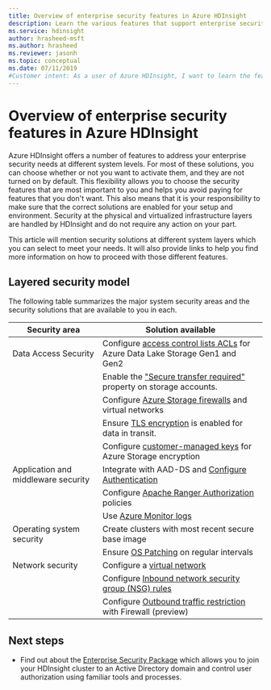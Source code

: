 ```yaml
---
title: Overview of enterprise security features in Azure HDInsight
description: Learn the various features that support enterprise security in Azure HDInsight.
ms.service: hdinsight
author: hrasheed-msft
ms.author: hrasheed
ms.reviewer: jasonh
ms.topic: conceptual
ms.date: 07/11/2019
#Customer intent: As a user of Azure HDInsight, I want to learn the features that Azure HDInsight offers to ensure security at various system layers.
---
```


# Overview of enterprise security features in Azure HDInsight

Azure HDInsight offers a number of features to address your enterprise security needs at different system levels. For most of these solutions, you can choose whether or not you want to activate them, and they are not turned on by default. This flexibility allows you to choose the security features that are most important to you and helps you avoid paying for features that you don't want. This also means that it is your responsibility to make sure that the correct solutions are enabled for your setup and environment. Security at the physical and virtualized infrastructure layers are handled by HDInsight and do not require any action on your part.

This article will mention security solutions at different system layers which you can select to meet your needs. It will also provide links to help you find more information on how to proceed with those different features.

## Layered security model

The following table summarizes the major system security areas and the security solutions that are available to you in each.

| Security area | Solution available |
|---|---|
| Data Access Security | Configure [access control lists ACLs](../../storage/blobs/data-lake-storage-access-control.md) for Azure Data Lake Storage Gen1 and Gen2  |
|  | Enable the ["Secure transfer required"](../../storage/common/storage-require-secure-transfer.md) property on storage accounts. |
|  | Configure [Azure Storage firewalls](../../storage/common/storage-network-security.md) and virtual networks |
|  | Ensure [TLS encryption](../../storage/common/storage-security-tls.md) is enabled for data in transit. |
|  | Configure [customer-managed keys](../../storage/common/storage-encryption-keys-portal.md) for Azure Storage encryption |
| Application and middleware security | Integrate with AAD-DS and [Configure Authentication](apache-domain-joined-configure-using-azure-adds.md) |
|  | Configure [Apache Ranger Authorization](apache-domain-joined-run-hive.md) policies |
|  | Use [Azure Monitor logs](../hdinsight-hadoop-oms-log-analytics-tutorial.md) |
| Operating system security | Create clusters with most recent secure base image |
|  | Ensure [OS Patching](../hdinsight-os-patching.md) on regular intervals |
| Network security | Configure a [virtual network](../hdinsight-extend-hadoop-virtual-network.md) |
|  | Configure [Inbound network security group (NSG) rules](../hdinsight-extend-hadoop-virtual-network.md#networktraffic) |
|  | Configure [Outbound traffic restriction](../hdinsight-restrict-outbound-traffic.md) with Firewall (preview) |

## Next steps

* Find out about the [Enterprise Security Package](apache-domain-joined-introduction.md) which allows you to join your HDInsight cluster to an Active Directory domain and control user authorization using familiar tools and processes.
